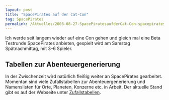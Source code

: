 ```yaml
---
layout: post
title: "SpacePirates auf der Cat-Con"
tag: SpacePirates
permalink: /Aktuelles/2008-08-27-SpacePiratesaufderCat-Con-spacepirates
---
```


Ich werde seit langem wieder auf eine Con gehen und gleich mal eine Beta Testrunde SpacePirates anbieten, gespielt wird am Samstag Spätnachmittag, mit 3&ndash;6 Spieler.

## Tabellen zur Abenteuergenerierung

In der Zwischenzeit wird natürlich fleißig weiter an SpacePirates gearbeitet. Momentan sind viele Zufallstabellen zur Abenteuergenerierung und Namenslisten für Orte, Planeten, Konzerne etc. in Arbeit. Der aktuelle Stand gibt es auf der Webseite unter [Zufallstabellen](https://spacepirates.jcgames.de/Zufallstabellen/).
